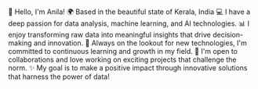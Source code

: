 👋 Hello, I'm Anila!
🌍 Based in the beautiful state of Kerala, India
💻 I have a deep passion for data analysis, machine learning, and AI technologies.
📊 I enjoy transforming raw data into meaningful insights that drive decision-making and innovation.
🚀 Always on the lookout for new technologies, I'm committed to continuous learning and growth in my field.
🤝 I'm open to collaborations and love working on exciting projects that challenge the norm.
✨ My goal is to make a positive impact through innovative solutions that harness the power of data!
